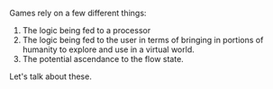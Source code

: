 Games rely on a few different things: 
1. The logic being fed to a processor
2. The logic being fed to the user in terms of bringing in portions of humanity to explore and use in a virtual world.
3. The potential ascendance to the flow state. 

Let's talk about these.